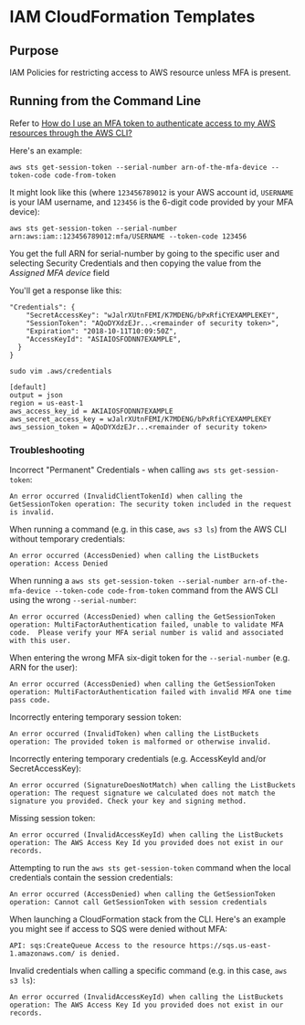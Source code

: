 # IAM CloudFormation Templates

## Purpose

IAM Policies for restricting access to AWS resource unless MFA is present.

## Running from the Command Line

Refer to [How do I use an MFA token to authenticate access to my AWS resources through the AWS CLI?](https://aws.amazon.com/premiumsupport/knowledge-center/authenticate-mfa-cli/)

Here's an example:

```aws sts get-session-token --serial-number arn-of-the-mfa-device --token-code code-from-token```

It might look like this (where `123456789012` is your AWS account id, `USERNAME` is your IAM username, and `123456` is the 6-digit code provided by your MFA device):

```aws sts get-session-token --serial-number arn:aws:iam::123456789012:mfa/USERNAME --token-code 123456```

You get the full ARN for serial-number by going to the specific user and selecting Security Credentials and then copying the value from the *Assigned MFA device* field

You'll get a response like this: 

```{
"Credentials": {
    "SecretAccessKey": "wJalrXUtnFEMI/K7MDENG/bPxRfiCYEXAMPLEKEY",
    "SessionToken": "AQoDYXdzEJr...<remainder of security token>",
    "Expiration": "2018-10-11T10:09:50Z",
    "AccessKeyId": "ASIAIOSFODNN7EXAMPLE",
  }
}
```

```sudo vim .aws/credentials```


```
[default]
output = json
region = us-east-1
aws_access_key_id = AKIAIOSFODNN7EXAMPLE
aws_secret_access_key = wJalrXUtnFEMI/K7MDENG/bPxRfiCYEXAMPLEKEY
aws_session_token = AQoDYXdzEJr...<remainder of security token>
```


### Troubleshooting


Incorrect "Permanent" Credentials - when calling `aws sts get-session-token`: 

```An error occurred (InvalidClientTokenId) when calling the GetSessionToken operation: The security token included in the request is invalid.```

When running a command (e.g. in this case, `aws s3 ls`) from the AWS CLI without temporary credentials:

```An error occurred (AccessDenied) when calling the ListBuckets operation: Access Denied```

When running a `aws sts get-session-token --serial-number arn-of-the-mfa-device --token-code code-from-token` command from the AWS CLI using the wrong `--serial-number`: 

```An error occurred (AccessDenied) when calling the GetSessionToken operation: MultiFactorAuthentication failed, unable to validate MFA code.  Please verify your MFA serial number is valid and associated with this user.```


When entering the wrong MFA six-digit token for the `--serial-number` (e.g. ARN for the user): 

```An error occurred (AccessDenied) when calling the GetSessionToken operation: MultiFactorAuthentication failed with invalid MFA one time pass code.```

Incorrectly entering temporary session token: 

```An error occurred (InvalidToken) when calling the ListBuckets operation: The provided token is malformed or otherwise invalid.```

Incorrectly entering temporary credentials (e.g. AccessKeyId and/or SecretAccessKey):

```An error occurred (SignatureDoesNotMatch) when calling the ListBuckets operation: The request signature we calculated does not match the signature you provided. Check your key and signing method.```

Missing session token:

```An error occurred (InvalidAccessKeyId) when calling the ListBuckets operation: The AWS Access Key Id you provided does not exist in our records.```

Attempting to run the `aws sts get-session-token` command when the local credentials contain the session credentials:

```An error occurred (AccessDenied) when calling the GetSessionToken operation: Cannot call GetSessionToken with session credentials```

When launching a CloudFormation stack from the CLI. Here's an example you might see if access to SQS were denied without MFA: 

```API: sqs:CreateQueue Access to the resource https://sqs.us-east-1.amazonaws.com/ is denied.```

Invalid credentials when calling a specific command (e.g. in this case, `aws s3 ls`): 

```An error occurred (InvalidAccessKeyId) when calling the ListBuckets operation: The AWS Access Key Id you provided does not exist in our records.```

